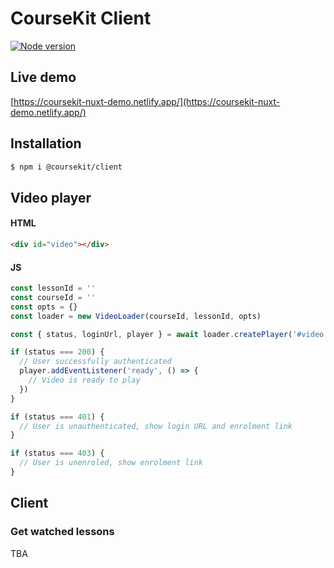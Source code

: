 # CourseKit Client

[![Node version](https://img.shields.io/node/v/@coursekit/client.svg?style=flat)](http://nodejs.org/download/)


## Live demo

[https://coursekit-nuxt-demo.netlify.app/](https://coursekit-nuxt-demo.netlify.app/)

## Installation

```bash
$ npm i @coursekit/client
```

## Video player

#### HTML

```html
<div id="video"></div>
```

#### JS

```js
const lessonId = ''
const courseId = ''
const opts = {}
const loader = new VideoLoader(courseId, lessonId, opts)

const { status, loginUrl, player } = await loader.createPlayer('#video')

if (status === 200) {
  // User successfully authenticated
  player.addEventListener('ready', () => {
    // Video is ready to play
  })
}

if (status === 401) {
  // User is unauthenticated, show login URL and enrolment link
}

if (status === 403) {
  // User is unenroled, show enrolment link
}
```

## Client

### Get watched lessons

TBA
